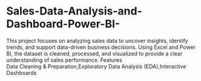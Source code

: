 # Sales-Data-Analysis-and-Dashboard-Power-BI-
This project focuses on analyzing sales data to uncover insights, identify trends, and support data-driven business decisions. Using Excel and Power BI, the dataset is cleaned, processed, and visualized to provide a clear understanding of sales performance.  Features<br> Data Cleaning &amp; Preparation,Exploratory Data Analysis (EDA),Interactive Dashboards
